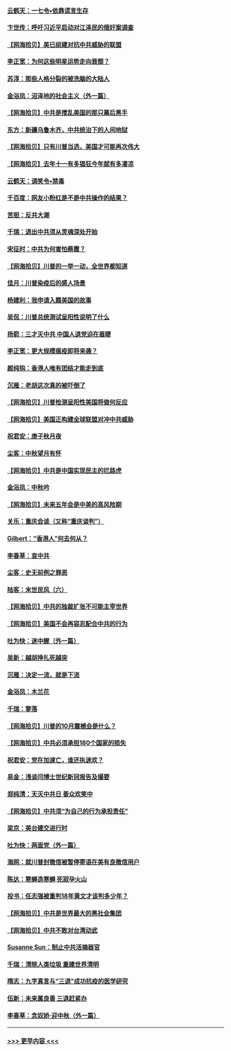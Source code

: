 #### [云鹤天：一七令▪依靠谎言生存](../pages/nsc993/n12470034.md?t=10130002) 
#### [卞世传：呼吁习近平启动对江泽民的俄奸案调查](../pages/nsc993/n12469722.md?t=10130002) 
#### [【网海拾贝】美已组建对抗中共威胁的联盟](../pages/nsc993/n12469018.md?t=10130002) 
#### [李正宽：为何这些明星运势走向衰颓？](../pages/nsc993/n12468730.md?t=10130002) 
#### [苏淳：那些人格分裂的被洗脑的大陆人](../pages/nsc993/n12467858.md?t=10130002) 
#### [金浴凤：沼泽地的社会主义（外一篇）](../pages/nsc993/n12467792.md?t=10130002) 
#### [【网海拾贝】中共是搅乱美国的那只幕后黑手](../pages/nsc993/n12467700.md?t=10130002) 
#### [东方：新疆乌鲁木齐，中共统治下的人间地狱](../pages/nsc993/n12466075.md?t=10130002) 
#### [【网海拾贝】只有川普当选，美国才可能再次伟大](../pages/nsc993/n12466013.md?t=10130002) 
#### [【网海拾贝】去年十一有多猖狂今年就有多凄凉](../pages/nsc993/n12463649.md?t=10130002) 
#### [云鹤天：调笑令▪禁毒](../pages/nsc993/n12462975.md?t=10130002) 
#### [千百度：网友小粉红是不是中共操作的结果？](../pages/nsc993/n12461025.md?t=10130002) 
#### [苦胆：反共大潮](../pages/nsc993/n12459469.md?t=10130002) 
#### [千瑞：退出中共须从灵魂深处开始](../pages/nsc993/n12459437.md?t=10130002) 
#### [宋征时：中共为何害怕蔡霞？](../pages/nsc993/n12459097.md?t=10130002) 
#### [【网海拾贝】川普的一举一动，全世界都知道](../pages/nsc993/n12458825.md?t=10130002) 
#### [佳月：川普染疫后的感人场景](../pages/nsc993/n12456994.md?t=10130002) 
#### [杨建利：我申请入籍美国的故事](../pages/nsc993/n12455635.md?t=10130002) 
#### [吴侃：川普总统测试呈阳性说明了什么](../pages/nsc993/n12451869.md?t=10130002) 
#### [扬箭：三才灭中共 中国人退党迫在眉睫](../pages/nsc993/n12451842.md?t=10130002) 
#### [李正宽：更大规模瘟疫即将来袭？](../pages/nsc993/n12451455.md?t=10130002) 
#### [颜纯钩：香港人唯有团结才能走到底](../pages/nsc993/n12450870.md?t=10130002) 
#### [沉雁：老胡这次真的被吓倒了](../pages/nsc993/n12449796.md?t=10130002) 
#### [【网海拾贝】川普检测呈阳性美国将做何反应](../pages/nsc993/n12449042.md?t=10130002) 
#### [【网海拾贝】美国正构建全球联盟对冲中共威胁](../pages/nsc993/n12446580.md?t=10130002) 
#### [祝君安：庚子秋月夜](../pages/nsc993/n12445870.md?t=10130002) 
#### [尘客：中秋望月有怀](../pages/nsc993/n12444632.md?t=10130002) 
#### [【网海拾贝】中共是中国实现民主的拦路虎](../pages/nsc993/n12443573.md?t=10130002) 
#### [金浴凤：中秋吟](../pages/nsc993/n12441773.md?t=10130002) 
#### [【网海拾贝】未来五年会是中美的高风险期](../pages/nsc993/n12440760.md?t=10130002) 
#### [关乐：重庆会谈（又称“重庆谈判”）](../pages/nsc993/n12437525.md?t=10130002) 
#### [Gilbert：“香港人”何去何从？](../pages/nsc993/n12435894.md?t=10130002) 
#### [李春草：哀中共](../pages/nsc993/n12435874.md?t=10130002) 
#### [尘客：史无前例之罪恶](../pages/nsc993/n12435762.md?t=10130002) 
#### [陆客：末世民风（六）](../pages/nsc993/n12435354.md?t=10130002) 
#### [【网海拾贝】中共的独裁扩张不可能主宰世界](../pages/nsc993/n12435151.md?t=10130002) 
#### [【网海拾贝】美国不会再容忍配合中共的行为](../pages/nsc993/n12433808.md?t=10130002) 
#### [吐为快：迷中醒（外一篇）](../pages/nsc993/n12433585.md?t=10130002) 
#### [吴新：越胡挣扎死越突](../pages/nsc993/n12433562.md?t=10130002) 
#### [沉雁：决定一流，就是下流](../pages/nsc993/n12432128.md?t=10130002) 
#### [金浴凤：木兰花](../pages/nsc993/n12432124.md?t=10130002) 
#### [千瑞：寥落](../pages/nsc993/n12432071.md?t=10130002) 
#### [【网海拾贝】川普的10月震撼会是什么？](../pages/nsc993/n12431624.md?t=10130002) 
#### [【网海拾贝】中共必须承担180个国家的损失](../pages/nsc993/n12428893.md?t=10130002) 
#### [祝君安：党在加速亡，谁还执迷欢？](../pages/nsc993/n12428652.md?t=10130002) 
#### [易金：浅谈闫博士世纪新冠报告及撮要](../pages/nsc993/n12426822.md?t=10130002) 
#### [郑纯清：天灭中共日 善众欢笑中](../pages/nsc993/n12426784.md?t=10130002) 
#### [【网海拾贝】中共须“为自己的行为承担责任”](../pages/nsc993/n12426067.md?t=10130002) 
#### [梁京：美台建交进行时](../pages/nsc993/n12424066.md?t=10130002) 
#### [吐为快：两面党（外一篇）](../pages/nsc993/n12424043.md?t=10130002) 
#### [海网：就川普封微信被暂停寄语在美有良微信用户](../pages/nsc993/n12424021.md?t=10130002) 
#### [陈达：寒蝉造寒蝉 死寂孕火山](../pages/nsc993/n12423958.md?t=10130002) 
#### [投书：任志强被重判18年黄文才该判多少年？](../pages/nsc993/n12423672.md?t=10130002) 
#### [【网海拾贝】中共是世界最大的黑社会集团](../pages/nsc993/n12423543.md?t=10130002) 
#### [【网海拾贝】中共不敢对台湾动武](../pages/nsc993/n12421418.md?t=10130002) 
#### [Susanne Sun：制止中共活摘器官](../pages/nsc993/n12419654.md?t=10130002) 
#### [千瑞：清除人类垃圾 重建世界清明](../pages/nsc993/n12419414.md?t=10130002) 
#### [隋志：九字真言与“三退”成功抗疫的医学研究](../pages/nsc993/n12419248.md?t=10130002) 
#### [伍新：未来属良善 三退赶紧办](../pages/nsc993/n12418496.md?t=10130002) 
#### [李春草：念奴娇·迎中秋（外一篇）](../pages/nsc993/n12418465.md?t=10130002) 

----
#### [ >>> 更早内容 <<< ](../indexes/nsc993-earlier.md)
